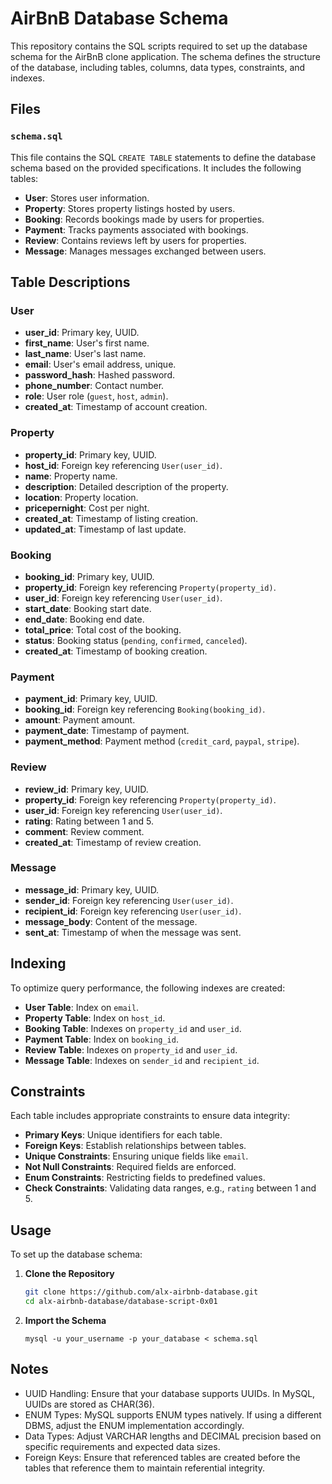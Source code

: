 # AirBnB Database Schema

This repository contains the SQL scripts required to set up the database schema for the AirBnB clone application. The schema defines the structure of the database, including tables, columns, data types, constraints, and indexes.

## Files

### `schema.sql`

This file contains the SQL `CREATE TABLE` statements to define the database schema based on the provided specifications. It includes the following tables:

- **User**: Stores user information.
- **Property**: Stores property listings hosted by users.
- **Booking**: Records bookings made by users for properties.
- **Payment**: Tracks payments associated with bookings.
- **Review**: Contains reviews left by users for properties.
- **Message**: Manages messages exchanged between users.

## Table Descriptions

### User

- **user_id**: Primary key, UUID.
- **first_name**: User's first name.
- **last_name**: User's last name.
- **email**: User's email address, unique.
- **password_hash**: Hashed password.
- **phone_number**: Contact number.
- **role**: User role (`guest`, `host`, `admin`).
- **created_at**: Timestamp of account creation.

### Property

- **property_id**: Primary key, UUID.
- **host_id**: Foreign key referencing `User(user_id)`.
- **name**: Property name.
- **description**: Detailed description of the property.
- **location**: Property location.
- **pricepernight**: Cost per night.
- **created_at**: Timestamp of listing creation.
- **updated_at**: Timestamp of last update.

### Booking

- **booking_id**: Primary key, UUID.
- **property_id**: Foreign key referencing `Property(property_id)`.
- **user_id**: Foreign key referencing `User(user_id)`.
- **start_date**: Booking start date.
- **end_date**: Booking end date.
- **total_price**: Total cost of the booking.
- **status**: Booking status (`pending`, `confirmed`, `canceled`).
- **created_at**: Timestamp of booking creation.

### Payment

- **payment_id**: Primary key, UUID.
- **booking_id**: Foreign key referencing `Booking(booking_id)`.
- **amount**: Payment amount.
- **payment_date**: Timestamp of payment.
- **payment_method**: Payment method (`credit_card`, `paypal`, `stripe`).

### Review

- **review_id**: Primary key, UUID.
- **property_id**: Foreign key referencing `Property(property_id)`.
- **user_id**: Foreign key referencing `User(user_id)`.
- **rating**: Rating between 1 and 5.
- **comment**: Review comment.
- **created_at**: Timestamp of review creation.

### Message

- **message_id**: Primary key, UUID.
- **sender_id**: Foreign key referencing `User(user_id)`.
- **recipient_id**: Foreign key referencing `User(user_id)`.
- **message_body**: Content of the message.
- **sent_at**: Timestamp of when the message was sent.

## Indexing

To optimize query performance, the following indexes are created:

- **User Table**: Index on `email`.
- **Property Table**: Index on `host_id`.
- **Booking Table**: Indexes on `property_id` and `user_id`.
- **Payment Table**: Index on `booking_id`.
- **Review Table**: Indexes on `property_id` and `user_id`.
- **Message Table**: Indexes on `sender_id` and `recipient_id`.

## Constraints

Each table includes appropriate constraints to ensure data integrity:

- **Primary Keys**: Unique identifiers for each table.
- **Foreign Keys**: Establish relationships between tables.
- **Unique Constraints**: Ensuring unique fields like `email`.
- **Not Null Constraints**: Required fields are enforced.
- **Enum Constraints**: Restricting fields to predefined values.
- **Check Constraints**: Validating data ranges, e.g., `rating` between 1 and 5.

## Usage

To set up the database schema:

1. **Clone the Repository**

   ```bash
   git clone https://github.com/alx-airbnb-database.git
   cd alx-airbnb-database/database-script-0x01

2. **Import the Schema**

    ```
    mysql -u your_username -p your_database < schema.sql

## Notes

- UUID Handling: Ensure that your database supports UUIDs. In MySQL, UUIDs are stored as CHAR(36).
- ENUM Types: MySQL supports ENUM types natively. If using a different DBMS, adjust the ENUM implementation accordingly.
- Data Types: Adjust VARCHAR lengths and DECIMAL precision based on specific requirements and expected data sizes.
- Foreign Keys: Ensure that referenced tables are created before the tables that reference them to maintain referential integrity.
